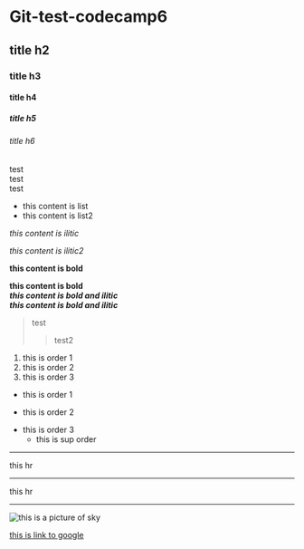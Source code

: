 # Git-test-codecamp6  
## title h2  
### title h3  
#### title h4  
##### title h5  
###### title h6  
  
  test  
  test  
  test
  

* this content is list 
* this content is list2
  

*this content is ilitic*
  

_this content is ilitic2_  

**this content is bold**  

__this content is bold__  
*__this content is bold and ilitic__*  
**_this content is bold and ilitic_**

>test
>>test2

1. this is order 1  
3. this is order 2  
5. this is order 3  

+ this is order 1
- this is order 2
* this is order 3
    * this is sup order
---
this hr
***
this hr
___

![this is a picture of sky ](https://image.shutterstock.com/image-photo/blue-sky-cloud-clearing-day-260nw-763628821.jpg)


[this is link to google](www.google.com)



